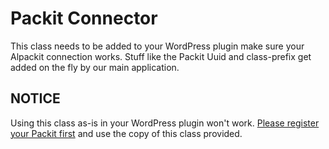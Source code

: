# Packit Connector
This class needs to be added to your WordPress plugin make sure your Alpackit connection works.
Stuff like the Packit Uuid and class-prefix get added on the fly by our main application.

## NOTICE
Using this class as-is in your WordPress plugin won't work. [Please register your Packit first](https://alpack.it/packits/create) and use the copy of this class provided.